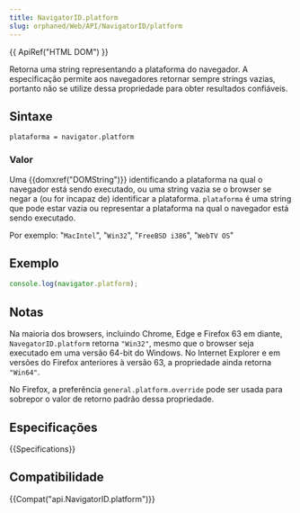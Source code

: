 ```yaml
---
title: NavigatorID.platform
slug: orphaned/Web/API/NavigatorID/platform
---
```


{{ ApiRef("HTML DOM") }}

Retorna uma string representando a plataforma do navegador. A especificação permite aos navegadores retornar sempre strings vazias, portanto não se utilize dessa propriedade para obter resultados confiáveis.

## Sintaxe

```
plataforma = navigator.platform
```

### Valor

Uma {{domxref("DOMString")}} identificando a plataforma na qual o navegador está sendo executado, ou uma string vazia se o browser se negar a (ou for incapaz de) identificar a plataforma. `plataforma` é uma string que pode estar vazia ou representar a plataforma na qual o navegador está sendo executado.

Por exemplo: "`MacIntel`", "`Win32`", "`FreeBSD i386`", "`WebTV OS`"

## Exemplo

```js
console.log(navigator.platform);
```

## Notas

Na maioria dos browsers, incluindo Chrome, Edge e Firefox 63 em diante, `NavegatorID.platform` retorna `"Win32"`, mesmo que o browser seja executado em uma versão 64-bit do Windows. No Internet Explorer e em versões do Firefox anteriores à versão 63, a propriedade ainda retorna `"Win64"`.

No Firefox, a preferência `general.platform.override` pode ser usada para sobrepor o valor de retorno padrão dessa propriedade.

## Especificações

{{Specifications}}

## Compatibilidade

{{Compat("api.NavigatorID.platform")}}
